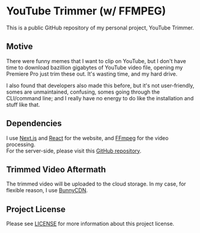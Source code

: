 # YouTube Trimmer (w/ FFMPEG)
This is a public GitHub repository of my personal project, YouTube Trimmer.

## Motive
There were funny memes that I want to clip on YouTube, but I don't have time to download bazillion gigabytes of YouTube video file, opening my Premiere Pro just trim these out. It's wasting time, and my hard drive. <br/>

I also found that developers also made this before, but it's not user-friendly, somes are unmaintained, confusing, somes going through the CLI/command line; and I really have no energy to do like the installation and stuff like that.

## Dependencies
I use [Next.js](https://nextjs.org) and [React](https://react.dev) for the website, and [FFmpeg](https://ffmpeg.org) for the video processing. <br />
For the server-side, please visit this [GitHub repository](https://github.com/ray-1337/youtube-trimmer-ffmpeg-server).

## Trimmed Video Aftermath
The trimmed video will be uploaded to the cloud storage. In my case, for flexible reason, I use [BunnyCDN](https://bunny.net?ref=59m0uotfa1).

## Project License
Please see [LICENSE](LICENSE) for more information about this project license.